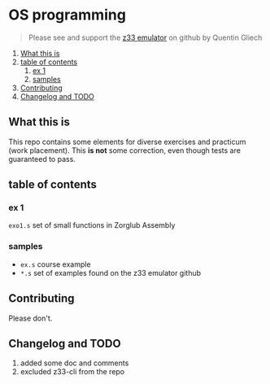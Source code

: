 # OS programming

> Please see and support the [z33 emulator](https://github.com/sandhose/z33-emulator) on github by Quentin Gliech

1. [What this is](#what-this-is)
2. [table of contents](#table-of-contents)
   1. [ex 1](#ex-1)
   2. [samples](#samples)
3. [Contributing](#contributing)
4. [Changelog and TODO](#changelog-and-todo)

## What this is

This repo contains some elements for diverse exercises and practicum (work placement). This **is not** some correction, even though tests are guaranteed to pass.

## table of contents

### ex 1

`exo1.s` set of small functions in Zorglub Assembly

### samples

*   `ex.s` course example
*   `*.s` set of examples found on the z33 emulator github

## Contributing

Please don't.

## Changelog and TODO

1.  added some doc and comments
2.  excluded z33-cli from the repo
